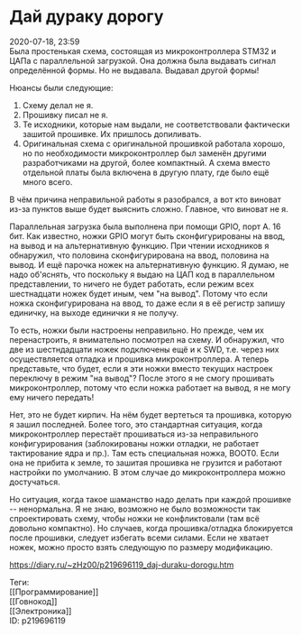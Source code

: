 Дай дураку дорогу
==================

   
 2020-07-18, 23:59   
  Была простенькая схема, состоящая из микроконтроллера STM32 и ЦАПа с параллельной загрузкой. Она должна была выдавать сигнал определённой формы. Но не выдавала. Выдавал другой формы!   
   
 Нюансы были следующие:   
 1. Схему делал не я.   
 2. Прошивку писал не я.   
 3. Те исходники, которые нам выдали, не соответствовали фактически зашитой прошивке. Их пришлось допиливать.   
 4. Оригинальная схема с оригинальной прошивкой работала хорошо, но по необходимости микроконтроллер был заменён другими разработчиками на другой, более компактный. А схема вместо отдельной платы была включена в другую плату, где было ещё много всего.   
   
 В чём причина неправильной работы я разобрался, а вот кто виноват из-за пунктов выше будет выяснить сложно. Главное, что виноват не я.   
   
 Параллельная загрузка была выполнена при помощи GPIO, порт A. 16 бит. Как известно, ножки GPIO могут быть сконфигурированы на ввод, на вывод и на альтернативную функцию. При чтении исходников я обнаружил, что половина сконфигурирована на ввод, половина на вывод. И ещё парочка ножек на альтернативную функцию. Я думаю, не надо об'яснять, что поскольку я выдаю на ЦАП код в параллельном представлении, то ничего не будет работать, если режим всех шестнадцати ножек будет иным, чем "на вывод". Потому что если ножка сконфигурирована на ввод, то даже если я в её регистр запишу единичку, на выходе единички я не получу.   
   
 То есть, ножки были настроены неправильно. Но прежде, чем их перенастроить, я внимательно посмотрел на схему. И обнаружил, что две из шестндадцати ножек подключены ещё и к SWD, т.е. через них осуществляется отладка и прошивка микроконтроллера. А теперь представьте, что будет, если я эти ножки вместо текущих настроек переключу в режим "на вывод"? После этого я не смогу прошивать микроконтроллер, потому что если ножка работает на вывод, я не могу ему ничего передать!   
   
 Нет, это не будет кирпич. На нём будет вертеться та прошивка, которую я зашил последней. Более того, это стандартная ситуация, когда микроконтроллер перестаёт прошиваться из-за неправильного конфигурирования (заблокированы ножки отладки, не работает тактирование ядра и пр.). Там есть специальная ножка, BOOT0. Если она не прибита к земле, то зашитая прошивка не грузится и работают настройки по умолчанию. В этом случае до микроконтроллера можно достучаться.   
   
 Но ситуация, когда такое шаманство надо делать при каждой прошивке -- ненормальна. Я не знаю, возможно не было возможности так спроектировать схему, чтобы ножки не конфликтовали (там всё довольно компактно). Но случаев, когда прошивка/отладка блокируется после прошивки, следует избегать всеми силами. Если не хватает ножек, можно просто взять следующую по размеру модификацию.   
    
 <https://diary.ru/~zHz00/p219696119_daj-duraku-dorogu.htm>   
   
 Теги:   
 [[Программирование]]   
 [[Говнокод]]   
 [[Электроника]]   
 ID: p219696119